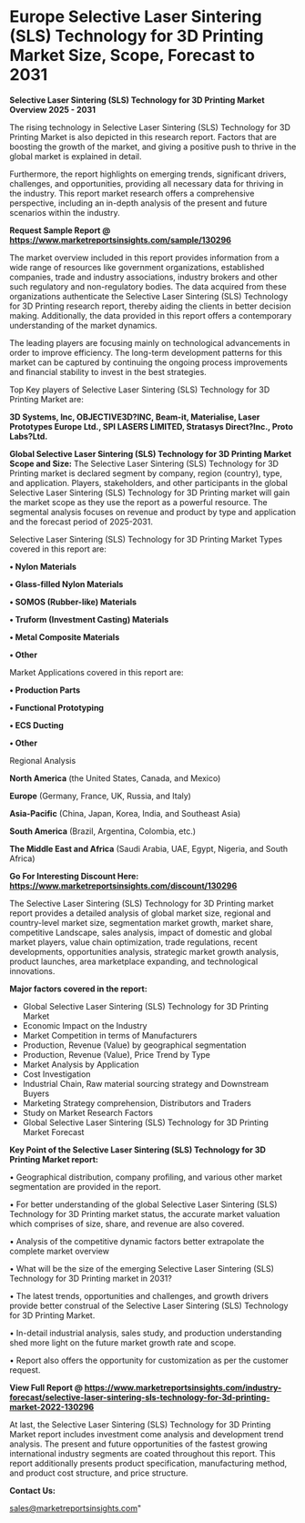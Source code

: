 # Europe Selective Laser Sintering (SLS) Technology for 3D Printing Market Size, Scope, Forecast to 2031

<Strong> Selective Laser Sintering (SLS) Technology for 3D Printing Market Overview 2025 - 2031</strong>

The rising technology in Selective Laser Sintering (SLS) Technology for 3D Printing Market is also depicted in this research report. Factors that are boosting the growth of the market, and giving a positive push to thrive in the global market is explained in detail.

Furthermore, the report highlights on emerging trends, significant drivers, challenges, and opportunities, providing all necessary data for thriving in the industry. This report market research offers a comprehensive perspective, including an in-depth analysis of the present and future scenarios within the industry.

<strong>Request Sample Report @ <a href=https://www.marketreportsinsights.com/sample/130296>https://www.marketreportsinsights.com/sample/130296</a></strong>

The market overview included in this report provides information from a wide range of resources like government organizations, established companies, trade and industry associations, industry brokers and other such regulatory and non-regulatory bodies. The data acquired from these organizations authenticate the Selective Laser Sintering (SLS) Technology for 3D Printing research report, thereby aiding the clients in better decision making. Additionally, the data provided in this report offers a contemporary understanding of the market dynamics.

The leading players are focusing mainly on technological advancements in order to improve efficiency. The long-term development patterns for this market can be captured by continuing the ongoing process improvements and financial stability to invest in the best strategies.

Top Key players of Selective Laser Sintering (SLS) Technology for 3D Printing Market are:

<strong>3D Systems, Inc, OBJECTIVE3D?INC, Beam-it, Materialise, Laser Prototypes Europe Ltd., SPI LASERS LIMITED, Stratasys Direct?Inc., Proto Labs?Ltd.</strong>

<strong><b>Global Selective Laser Sintering (SLS) Technology for 3D Printing Market Scope and Size:</b></strong>
The Selective Laser Sintering (SLS) Technology for 3D Printing market is declared segment by company, region (country), type, and application. Players, stakeholders, and other participants in the global Selective Laser Sintering (SLS) Technology for 3D Printing market will gain the market scope as they use the report as a powerful resource. The segmental analysis focuses on revenue and product by type and application and the forecast period of 2025-2031.

Selective Laser Sintering (SLS) Technology for 3D Printing Market Types covered in this report are:

<strong>• Nylon Materials

• Glass-filled Nylon Materials

• SOMOS (Rubber-like) Materials

• Truform (Investment Casting) Materials

• Metal Composite Materials

• Other</strong>

Market Applications covered in this report are:

<strong>• Production Parts

• Functional Prototyping

• ECS Ducting

• Other</strong> 

Regional Analysis

<strong>North America</strong> (the United States, Canada, and Mexico)

<strong>Europe</strong> (Germany, France, UK, Russia, and Italy)

<strong>Asia-Pacific</strong> (China, Japan, Korea, India, and Southeast Asia)

<strong>South America</strong> (Brazil, Argentina, Colombia, etc.)

<strong>The Middle East and Africa</strong> (Saudi Arabia, UAE, Egypt, Nigeria, and South Africa)

<strong>Go For Interesting Discount Here: <a href=https://www.marketreportsinsights.com/discount/130296>https://www.marketreportsinsights.com/discount/130296</a></strong>

The Selective Laser Sintering (SLS) Technology for 3D Printing market report provides a detailed analysis of global market size, regional and country-level market size, segmentation market growth, market share, competitive Landscape, sales analysis, impact of domestic and global market players, value chain optimization, trade regulations, recent developments, opportunities analysis, strategic market growth analysis, product launches, area marketplace expanding, and technological innovations.

<strong><b>Major factors covered in the report:</b></strong>
<ul>
  <li>Global Selective Laser Sintering (SLS) Technology for 3D Printing Market </li>
  <li>Economic Impact on the Industry</li>
  <li>Market Competition in terms of Manufacturers</li>
  <li>Production, Revenue (Value) by geographical segmentation</li>
  <li>Production, Revenue (Value), Price Trend by Type</li>
  <li>Market Analysis by Application</li>
  <li>Cost Investigation</li>
  <li>Industrial Chain, Raw material sourcing strategy and Downstream Buyers</li>
  <li>Marketing Strategy comprehension, Distributors and Traders</li>
  <li>Study on Market Research Factors</li>
  <li>Global Selective Laser Sintering (SLS) Technology for 3D Printing Market Forecast</li>
</ul>

<strong><b>Key Point of the Selective Laser Sintering (SLS) Technology for 3D Printing Market report:</b></strong>

• Geographical distribution, company profiling, and various other market segmentation are provided in the report.

• For better understanding of the global Selective Laser Sintering (SLS) Technology for 3D Printing market status, the accurate market valuation which comprises of size, share, and revenue are also covered.

• Analysis of the competitive dynamic factors better extrapolate the complete market overview

• What will be the size of the emerging Selective Laser Sintering (SLS) Technology for 3D Printing market in 2031?

• The latest trends, opportunities and challenges, and growth drivers provide better construal of the Selective Laser Sintering (SLS) Technology for 3D Printing Market.

• In-detail industrial analysis, sales study, and production understanding shed more light on the future market growth rate and scope.

• Report also offers the opportunity for customization as per the customer request.

<strong><b>View Full Report @ <a href=https://www.marketreportsinsights.com/industry-forecast/selective-laser-sintering-sls-technology-for-3d-printing-market-2022-130296>https://www.marketreportsinsights.com/industry-forecast/selective-laser-sintering-sls-technology-for-3d-printing-market-2022-130296</a></b></strong>


At last, the Selective Laser Sintering (SLS) Technology for 3D Printing Market report includes investment come analysis and development trend analysis. The present and future opportunities of the fastest growing international industry segments are coated throughout this report. This report additionally presents product specification, manufacturing method, and product cost structure, and price structure.

<strong>Contact Us:</strong>

sales@marketreportsinsights.com"

